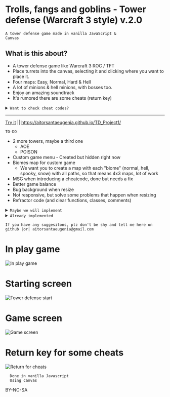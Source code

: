 # Trolls, fangs and goblins - Tower defense (Warcraft 3 style) v.2.0

<code>A tower defense game made in vanilla JavaScript & Canvas</code>

## What is this about?
- A tower defense game like Warcraft 3 ROC / TFT
- Place turrets into the canvas, selecting it and clicking where you want to place it.
- Four maps: Easy, Normal, Hard & Hell
- A lot of minions & hell minions, with bosses too.
- Enjoy an amazing soundtrack
- It's rumored there are some cheats (return key)

<details>
  <summary><code>Want to check cheat codes?</code></summary>
  Press enter/return key while you are in game. Type the cheat code you want.
  
  ```javascript
  greedisgood - 200 gold
  hollymolly - 1000 gold
  whosyourdaddy - best turret unlocked, the B.F.T
  ezwin - instant win
  4lose - instant lose
  thanos - snap?
  ```  
</details>


---

[Try it](https://aitorsantaeugenia.github.io/TD_Project1/) || https://aitorsantaeugenia.github.io/TD_Project1/

<code>TO-DO</code>
- 2 more towers, maybe a third one
  - AOE
  - POISON
- Custom game menu - Created but hidden right now
- Biomes map for custom game 
  - We want you to create a map with each "biome" (normal, hell, spooky, snow) with all paths, so that means 4x3 maps, lot of work
- MSG when introducing a cheatcode, done but needs a fix
- Better game balance
- Bug background when resize
- Not responsive, but solve some problems that happen when resizing
- Refractor code (and clear functions, classes, comments)

<details>
  <summary><code>Maybe we will implement</code></summary>
  - Better buttons / better sound on || off button <br>
  - Create ranked with nick+points - if no vanillaJS, don't <br>
  - Create ranked map, infinity map <br>
  - Add points system <br>
  - x100 x minions killed (300 if it's boss) <br>
  - x100 after x min played <br>
  - Show ranked in endgame <br>
  - how do you turn this on (maybe, too much frames) <br>
  - Drops of coins <br>
</details>

<details>
  <summary><code>Already implemented</code></summary>
  - Create hell map path <br>
  - Fix sound bugs (gameOver, winGame) <br>
  - If ESC, pause game and show menu"options" <br>
  - Centered vw & vh canvas <br>
  - Better menu for sound on/off <br>
  - Better bottom UI <br>
  - Restart button (lvl restart) <br>
  - Cheat button explanation <br>
  - Change width+height map (minions+path) on selecting lvl <br>
  - Modal for menu selection~ <br>
  - When pause the game if it is muted, keep muted after continue <br>
  - If we are muted and restart the game, keep muted after it <br>
  - If we are muted in endgame Menu and we restart, keep muted <br>
  - Show DIV with opacity when win/lose (same as pause menu) <br>
  - If endgame, stop frameanimaterequests <br>
  - Create HARD and HELL maps backgrounds <br>
  - Change IMG menu with new maps <br>
  - Boss round and enemies <br>
  - Instruction menu <br>
</details>



```
If you have any suggesitons, plz don't be shy and tell me here on github |or| aitorsantaeugenia@gmail.com
```

# In play game
![In play game](https://user-images.githubusercontent.com/14861253/133678189-1784f8b9-0f65-4119-832f-186190dbdea4.gif)

# Starting screen
![Tower defense start](https://user-images.githubusercontent.com/14861253/133671823-983263cc-db41-459a-a088-c77a538801dd.png)
# Game screen
![Game screen](https://user-images.githubusercontent.com/14861253/133672081-c2b681bd-a071-4fb1-b11b-ffb85bb87fc6.png)
# Return key for some cheats
![Return for cheats](https://user-images.githubusercontent.com/14861253/133672051-823e8365-06d9-475b-8d01-59761b59df77.png)
<br>

```
  Done in vanilla Javascript
  Using canvas
```
BY-NC-SA
